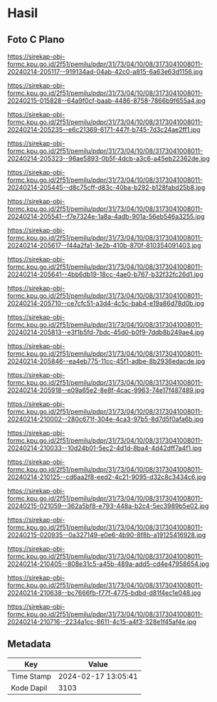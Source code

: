 # Hasil

## Foto C Plano

https://sirekap-obj-formc.kpu.go.id/2f51/pemilu/pdpr/31/73/04/10/08/3173041008011-20240214-205117--919134ad-04ab-42c0-a815-6a63e63d1156.jpg

https://sirekap-obj-formc.kpu.go.id/2f51/pemilu/pdpr/31/73/04/10/08/3173041008011-20240215-015828--64a9f0cf-baab-4486-8758-7866b9f655a4.jpg

https://sirekap-obj-formc.kpu.go.id/2f51/pemilu/pdpr/31/73/04/10/08/3173041008011-20240214-205235--e6c21369-6171-447f-b745-7d3c24ae2ff1.jpg

https://sirekap-obj-formc.kpu.go.id/2f51/pemilu/pdpr/31/73/04/10/08/3173041008011-20240214-205323--96ae5893-0b5f-4dcb-a3c6-a45eb22362de.jpg

https://sirekap-obj-formc.kpu.go.id/2f51/pemilu/pdpr/31/73/04/10/08/3173041008011-20240214-205445--d8c75cff-d83c-40ba-b292-b128fabd25b8.jpg

https://sirekap-obj-formc.kpu.go.id/2f51/pemilu/pdpr/31/73/04/10/08/3173041008011-20240214-205541--f7e7324e-1a8a-4adb-901a-56eb546a3255.jpg

https://sirekap-obj-formc.kpu.go.id/2f51/pemilu/pdpr/31/73/04/10/08/3173041008011-20240214-205617--f44a2fa1-3e2b-410b-870f-810354091403.jpg

https://sirekap-obj-formc.kpu.go.id/2f51/pemilu/pdpr/31/73/04/10/08/3173041008011-20240214-205641--4bb6db19-18cc-4ae0-b767-b32f32fc26d1.jpg

https://sirekap-obj-formc.kpu.go.id/2f51/pemilu/pdpr/31/73/04/10/08/3173041008011-20240214-205710--ce7cfc51-a3d4-4c5c-bab4-e19a86d78d0b.jpg

https://sirekap-obj-formc.kpu.go.id/2f51/pemilu/pdpr/31/73/04/10/08/3173041008011-20240214-205813--e3f1b5fd-7bdc-45d0-b0f9-7ddb8b249ae4.jpg

https://sirekap-obj-formc.kpu.go.id/2f51/pemilu/pdpr/31/73/04/10/08/3173041008011-20240214-205846--ea4eb775-11cc-45f1-adbe-8b2936edacde.jpg

https://sirekap-obj-formc.kpu.go.id/2f51/pemilu/pdpr/31/73/04/10/08/3173041008011-20240214-205918--e09a65e2-8e8f-4cac-9963-74e17f487489.jpg

https://sirekap-obj-formc.kpu.go.id/2f51/pemilu/pdpr/31/73/04/10/08/3173041008011-20240214-210002--280c671f-304e-4ca3-97b5-8d7d5f0afa6b.jpg

https://sirekap-obj-formc.kpu.go.id/2f51/pemilu/pdpr/31/73/04/10/08/3173041008011-20240214-210033--10d24b01-5ec2-4d1d-8ba4-4d42dff7a4f1.jpg

https://sirekap-obj-formc.kpu.go.id/2f51/pemilu/pdpr/31/73/04/10/08/3173041008011-20240214-210125--cd6aa2f8-eed2-4c21-9095-d32c8c3434c6.jpg

https://sirekap-obj-formc.kpu.go.id/2f51/pemilu/pdpr/31/73/04/10/08/3173041008011-20240215-021059--362a5bf8-e793-448a-b2c4-5ec3989b5e02.jpg

https://sirekap-obj-formc.kpu.go.id/2f51/pemilu/pdpr/31/73/04/10/08/3173041008011-20240215-020935--0a327149-e0e6-4b90-8f8b-a19125416928.jpg

https://sirekap-obj-formc.kpu.go.id/2f51/pemilu/pdpr/31/73/04/10/08/3173041008011-20240214-210405--808e31c5-a45b-489a-add5-cd4e47958654.jpg

https://sirekap-obj-formc.kpu.go.id/2f51/pemilu/pdpr/31/73/04/10/08/3173041008011-20240214-210638--bc7666fb-f77f-4775-bdbd-d81f4ec1e048.jpg

https://sirekap-obj-formc.kpu.go.id/2f51/pemilu/pdpr/31/73/04/10/08/3173041008011-20240214-210716--2234a1cc-8611-4c15-a4f3-328e1f45af4e.jpg


## Metadata

| Key        | Value               |
| ---------- | ------------------- |
| Time Stamp | 2024-02-17 13:05:41 |
| Kode Dapil | 3103                |




